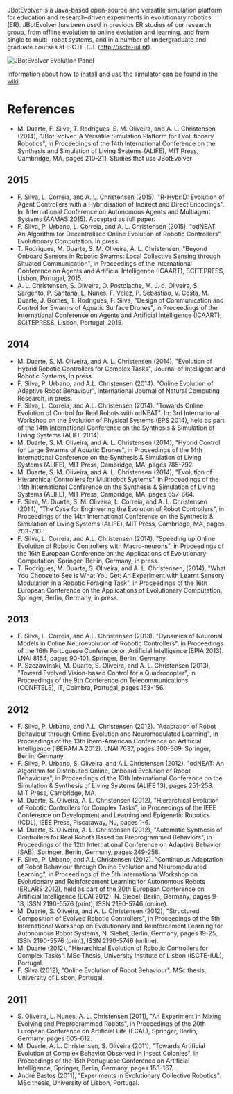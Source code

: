 JBotEvolver is a Java-based open-source and versatile simulation platform for education and research-driven experiments in evolutionary robotics (ER). JBotEvolver has been used in previous ER studies of our research group, from offline evolution to online evolution and learning, and from single to multi- robot systems, and in a number of undergraduate and graduate courses at ISCTE-IUL (http://iscte-iul.pt).

![JBotEvolver Evolution Panel](http://miguelduarte.pt/media/jbotwiki/evolution.png)

Information about how to install and use the simulator can be found in the [wiki](https://github.com/BioMachinesLab/jbotevolver/wiki).

# References
* M. Duarte, F. Silva, T. Rodrigues, S. M. Oliveira, and A. L. Christensen (2014), "JBotEvolver: A Versatile Simulation Platform for Evolutionary Robotics", in Proceedings of the 14th International Conference on the Synthesis and Simulation of Living Systems (ALIFE), MIT Press, Cambridge, MA, pages 210-211.
Studies that use JBotEvolver
## 2015
* F. Silva, L. Correia, and A. L. Christensen (2015). "R-HybrID: Evolution of Agent Controllers with a Hybridisation of Indirect and Direct Encodings". In: International Conference on Autonomous Agents and Multiagent Systems (AAMAS 2015). Accepted as full paper.
* F. Silva, P. Urbano, L. Correia, and A. L. Christensen (2015). "odNEAT: An Algorithm for Decentralised Online Evolution of Robotic Controllers". Evolutionary Computation. In press.
* T. Rodrigues, M. Duarte, S. M. Oliveira, A. L. Christensen, "Beyond Onboard Sensors in Robotic Swarms: Local Collective Sensing through Situated Communication", in Proceedings of the International Conference on Agents and Artificial Intelligence (ICAART), SCITEPRESS, Lisbon, Portugal, 2015.
* A. L. Christensen, S. Oliveira, O. Postolache, M. J. d. Oliveira, S. Sargento, P. Santana, L. Nunes, F. Velez, P. Sebastiao, V. Costa, M. Duarte, J. Gomes, T. Rodrigues, F. Silva, "Design of Communication and Control for Swarms of Aquatic Surface Drones", in Proceedings of the International Conference on Agents and Artificial Intelligence (ICAART), SCITEPRESS, Lisbon, Portugal, 2015.

## 2014

* M. Duarte, S. M. Oliveira, and A. L. Christensen (2014), "Evolution of Hybrid Robotic Controllers for Complex Tasks", Journal of Intelligent and Robotic Systems, in press.
* F. Silva, P. Urbano, and A.L. Christensen (2014). "Online Evolution of Adaptive Robot Behaviour", International Journal of Natural Computing Research, in press.
* F. Silva, L. Correia, and A.L. Christensen (2014). "Towards Online Evolution of Control for Real Robots with odNEAT". In: 3rd International Workshop on the Evolution of Physical Systems (EPS 2014), held as part of the 14th International Conference on the Synthesis & Simulation of Living Systems (ALIFE 2014).
* M. Duarte, S. M. Oliveira, and A. L. Christensen (2014), "Hybrid Control for Large Swarms of Aquatic Drones", in Proceedings of the 14th International Conference on the Synthesis & Simulation of Living Systems (ALIFE), MIT Press, Cambridge, MA, pages 785-792.
* M. Duarte, S. M. Oliveira, and A. L. Christensen (2014), "Evolution of Hierarchical Controllers for Multirobot Systems", in Proceedings of the 14th International Conference on the Synthesis & Simulation of Living Systems (ALIFE), MIT Press, Cambridge, MA, pages 657-664.
* F. Silva, M. Duarte, S. M. Oliveira, L. Correia, and A. L. Christensen (2014), "The Case for Engineering the Evolution of Robot Controllers", in Proceedings of the 14th International Conference on the Synthesis & Simulation of Living Systems (ALIFE), MIT Press, Cambridge, MA, pages 703-710.
* F. Silva, L. Correia, and A.L. Christensen (2014). "Speeding up Online Evolution of Robotic Controllers with Macro-neurons", in Proceedings of the 16th European Conference on the Applications of Evolutionary Computation, Springer, Berlin, Germany, in press.
* T. Rodrigues, M. Duarte, S. Oliveira, and A. L. Christensen, (2014), "What You Choose to See is What You Get: An Experiment with Learnt Sensory Modulation in a Robotic Foraging Task", in Proceedings of the 16th European Conference on the Applications of Evolutionary Computation, Springer, Berlin, Germany, in press.

## 2013

* F. Silva, L. Correia, and A.L. Christensen (2013). "Dynamics of Neuronal Models in Online Neuroevolution of Robotic Controllers", in Proceedings of the 16th Portuguese Conference on Artificial Intelligence (EPIA 2013). LNAI 8154, pages 90-101. Springer, Berlin, Germany.
* P. Szczawinski, M. Duarte, S. Oliveira, and A. L. Christensen (2013), "Toward Evolved Vision-based Control for a Quadrocopter", in Proceedings of the 9th Conference on Telecommunications (CONFTELE), IT, Coimbra, Portugal, pages 153-156.

## 2012

* F. Silva, P. Urbano, and A.L. Christensen (2012). "Adaptation of Robot Behaviour through Online Evolution and Neuromodulated Learning", in Proceedings of the 13th Ibero-American Conference on Artificial Intelligence (IBERAMIA 2012). LNAI 7637, pages 300-309. Springer, Berlin, Germany.
* F. Silva, P. Urbano, S. Oliveira, and A.L Christensen (2012). "odNEAT: An Algorithm for Distributed Online, Onboard Evolution of Robot Behaviours", in Proceedings of the 13th International Conference on the Simulation & Synthesis of Living Systems (ALIFE 13), pages 251-258. MIT Press, Cambridge, MA.
* M. Duarte, S. Oliveira, A. L. Christensen (2012), "Hierarchical Evolution of Robotic Controllers for Complex Tasks", in Proceedings of the IEEE Conference on Development and Learning and Epigenetic Robotics (ICDL), IEEE Press, Piscataway, NJ, pages 1-6.
* M. Duarte, S. Oliveira, A. L. Christensen (2012), "Automatic Synthesis of Controllers for Real Robots Based on Preprogrammed Behaviors", in Proceedings of the 12th International Conference on Adaptive Behavior (SAB), Springer, Berlin, Germany, pages 249-258.
* F. Silva, P. Urbano, and A.L Christensen (2012). "Continuous Adaptation of Robot Behaviour through Online Evolution and Neuromodulated Learning", in Proceedings of the 5th International Workshop on Evolutionary and Reinforcement Learning for Autonomous Robots (ERLARS 2012), held as part of the 20th European Conference on Artificial Intelligence (ECAI 2012). N. Siebel, Berlin, Germany, pages 9-18, ISSN 2190-5576 (print), ISSN 2190-5746 (online).
* M. Duarte, S. Oliveira, and A. L. Christensen (2012), "Structured Composition of Evolved Robotic Controllers", in Proceedings of the 5th International Workshop on Evolutionary and Reinforcement Learning for Autonomous Robot Systems, N. Siebel, Berlin, Germany, pages 19-25, ISSN 2190-5576 (print), ISSN 2190-5746 (online).
* M. Duarte (2012), "Hierarchical Evolution of Robotic Controllers for Complex Tasks". MSc Thesis, University Institute of Lisbon (ISCTE-IUL), Portugal.
* F. Silva (2012), "Online Evolution of Robot Behaviour". MSc thesis, University of Lisbon, Portugal.

## 2011

* S. Oliveira, L. Nunes, A. L. Christensen (2011), "An Experiment in Mixing Evolving and Preprogrammed Robots", in Proceedings of the 20th European Conference on Artificial Life (ECAL), Springer, Berlin, Germany, pages 605-612.
* M. Duarte, A. L. Christensen, S. Oliveira (2011), "Towards Artificial Evolution of Complex Behavior Observed in Insect Colonies", in Proceedings of the 15th Portuguese Conference on Artificial Intelligence, Springer, Berlin, Germany, pages 153-167.
* André Bastos (2011), "Experiments in Evolutionary Collective Robotics". MSc thesis, University of Lisbon, Portugal.
